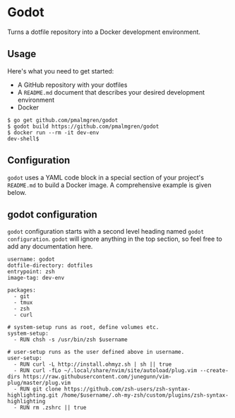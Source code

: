 # Godot

Turns a dotfile repository into a Docker development environment.

## Usage

Here's what you need to get started:

  - A GitHub repository with your dotfiles
  - A `README.md` document that describes your desired development environment
  - Docker

```
$ go get github.com/pmalmgren/godot
$ godot build https://github.com/pmalmgren/godot
$ docker run --rm -it dev-env
dev-shell$
```

## Configuration

`godot` uses a YAML code block in a special section of your project's `README.md` to build a Docker image. A comprehensive example is given below.

## godot configuration

`godot` configuration starts with a second level heading named `godot configuration`. `godot` will ignore anything in the top section, so feel free to add any documentation here.

```
username: godot
dotfile-directory: dotfiles
entrypoint: zsh
image-tag: dev-env

packages:
  - git
  - tmux
  - zsh
  - curl

# system-setup runs as root, define volumes etc.
system-setup:
  - RUN chsh -s /usr/bin/zsh $username

# user-setup runs as the user defined above in username.
user-setup:
  - RUN curl -L http://install.ohmyz.sh | sh || true
  - RUN curl -fLo ~/.local/share/nvim/site/autoload/plug.vim --create-dirs https://raw.githubusercontent.com/junegunn/vim-plug/master/plug.vim
  - RUN git clone https://github.com/zsh-users/zsh-syntax-highlighting.git /home/$username/.oh-my-zsh/custom/plugins/zsh-syntax-highlighting
  - RUN rm .zshrc || true
```
